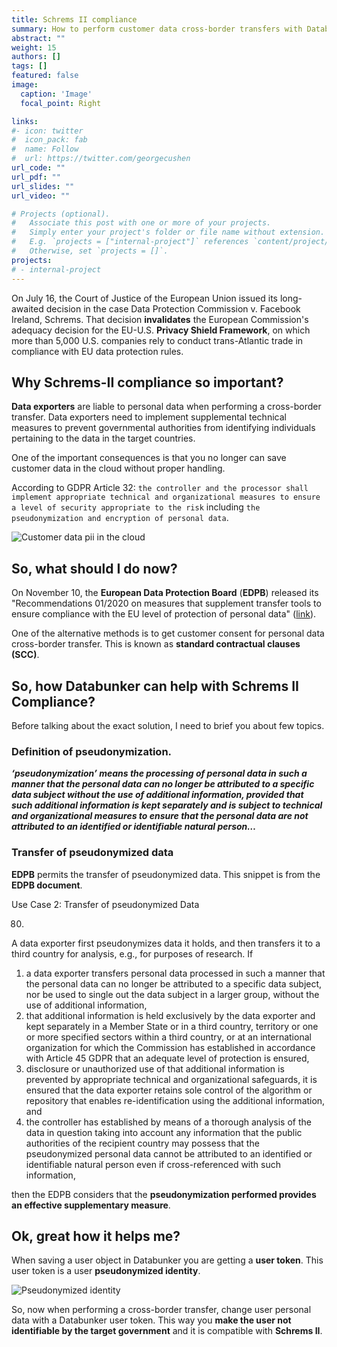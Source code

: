 ```yaml
---
title: Schrems II compliance
summary: How to perform customer data cross-border transfers with Databunker.
abstract: ""
weight: 15
authors: []
tags: []
featured: false
image:
  caption: 'Image'
  focal_point: Right

links:
#- icon: twitter
#  icon_pack: fab
#  name: Follow
#  url: https://twitter.com/georgecushen
url_code: ""
url_pdf: ""
url_slides: ""
url_video: ""

# Projects (optional).
#   Associate this post with one or more of your projects.
#   Simply enter your project's folder or file name without extension.
#   E.g. `projects = ["internal-project"]` references `content/project/deep-learning/index.md`.
#   Otherwise, set `projects = []`.
projects:
# - internal-project
---
```


On July 16, the Court of Justice of the European Union issued its long-awaited decision in the case Data Protection Commission v. Facebook Ireland, Schrems. That decision **invalidates** the European Commission's adequacy decision for the EU-U.S. **Privacy Shield Framework**, on which more than 5,000 U.S. companies rely to conduct trans-Atlantic trade in compliance with EU data protection rules.

## Why Schrems-II compliance so important?
**Data exporters** are liable to personal data when performing a cross-border transfer. Data exporters need to implement supplemental technical measures to prevent governmental authorities from identifying individuals pertaining to the data in the target countries.

One of the important consequences is that you no longer can save customer data in the cloud without proper handling.

According to GDPR Article 32: ``the controller and the processor shall implement appropriate technical and organizational measures to ensure a level of security appropriate to the risk`` including ``the pseudonymization and encryption of personal data``.

![Customer data pii in the cloud](no-pii.png)


## So, what should I do now?
On November 10, the **European Data Protection Board** (**EDPB**) released its "Recommendations 01/2020 on measures that supplement transfer tools to ensure compliance with the EU level of protection of personal data"
([link](https://edpb.europa.eu/sites/edpb/files/consultation/edpb_recommendations_202001_supplementarymeasurestransferstools_en.pdf)).

One of the alternative methods is to get customer consent for personal data cross-border transfer. This is known as **standard contractual clauses (SCC)**.

## So, how Databunker can help with Schrems II Compliance?
Before talking about the exact solution, I need to brief you about few topics.

### Definition of pseudonymization.

***‘pseudonymization’ means the processing of personal data in such a manner that the personal data can no longer be attributed to a specific data subject without the use of additional information, provided that such additional information is kept separately and is subject to technical and organizational measures to ensure that the personal data are not attributed to an identified or identifiable natural person…***

### Transfer of pseudonymized data
**EDPB** permits the transfer of pseudonymized  data. This snippet is from the **EDPB document**.

Use Case 2: Transfer of pseudonymized Data

80.
A data exporter first pseudonymizes data it holds, and then transfers it to a third country for analysis, e.g., for purposes of research.
If
1. a data exporter transfers personal data processed in such a manner that the personal data can no longer be attributed to a specific data subject, nor be used to single out the data subject in a larger group, without the use of additional information,
2. that additional information is held exclusively by the data exporter and kept separately in a Member State or in a third country, territory or one or more specified sectors within a third country, or at an international organization for which the Commission has established in accordance with Article 45 GDPR that an adequate level of protection is ensured,
3. disclosure or unauthorized use of that additional information is prevented by appropriate technical and organizational safeguards, it is ensured that the data exporter retains sole control of the algorithm or repository that enables re-identification using the additional information, and 
4. the controller has established by means of a thorough analysis of the data in question taking into account any information that the public authorities of the recipient country may possess that the pseudonymized personal data cannot be attributed to an identified or identifiable natural person even if cross-referenced with such information, 

then the EDPB considers that the **pseudonymization performed provides an effective supplementary measure**.


## Ok, great how it helps me?
When saving a user object in Databunker you are getting a **user token**. This user token is a user **pseudonymized identity**.

![Pseudonymized identity](/img/pseudonymized-identity.png)


So, now when performing a cross-border transfer, change user personal data with a Databunker user token. This way you **make the user not identifiable by the target government** and it is compatible with **Schrems II**.

